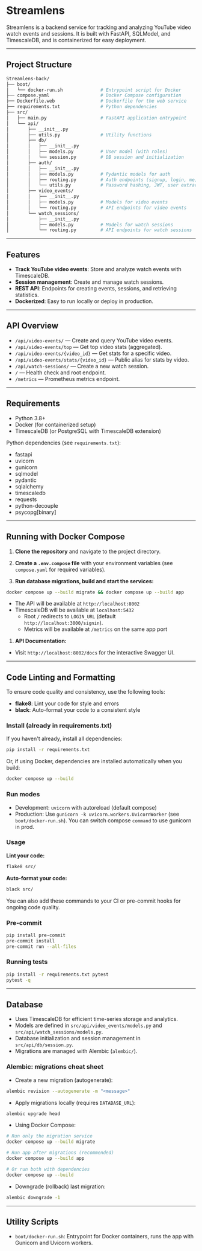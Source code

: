# Streamlens

Streamlens is a backend service for tracking and analyzing YouTube video watch events and sessions. It is built with FastAPI, SQLModel, and TimescaleDB, and is containerized for easy deployment.

---

## Project Structure

```bash
Streamlens-back/
├── boot/
│   └── docker-run.sh              # Entrypoint script for Docker
├── compose.yaml                   # Docker Compose configuration
├── Dockerfile.web                 # Dockerfile for the web service
├── requirements.txt               # Python dependencies
├── src/
│   ├── main.py                    # FastAPI application entrypoint
│   └── api/
│       ├── __init__.py
│       ├── utils.py               # Utility functions
│       ├── db/
│       │   ├── __init__.py
│       │   ├── models.py          # User model (with roles)
│       │   └── session.py         # DB session and initialization
│       ├── auth/
│       │   ├── __init__.py
│       │   ├── models.py          # Pydantic models for auth
│       │   ├── routing.py         # Auth endpoints (signup, login, me)
│       │   └── utils.py           # Password hashing, JWT, user extraction
│       ├── video_events/
│       │   ├── __init__.py
│       │   ├── models.py          # Models for video events
│       │   └── routing.py         # API endpoints for video events
│       └── watch_sessions/
│           ├── __init__.py
│           ├── models.py          # Models for watch sessions
│           └── routing.py         # API endpoints for watch sessions
```

---

## Features

- **Track YouTube video events**: Store and analyze watch events with TimescaleDB.
- **Session management**: Create and manage watch sessions.
- **REST API**: Endpoints for creating events, sessions, and retrieving statistics.
- **Dockerized**: Easy to run locally or deploy in production.

---

## API Overview

- `/api/video-events/` — Create and query YouTube video events.
- `/api/video-events/top` — Get top video stats (aggregated).
- `/api/video-events/{video_id}` — Get stats for a specific video.
- `/api/video-events/stats/{video_id}` — Public alias for stats by video.
- `/api/watch-sessions/` — Create a new watch session.
- `/` — Health check and root endpoint.
- `/metrics` — Prometheus metrics endpoint.

---

## Requirements

- Python 3.8+
- Docker (for containerized setup)
- TimescaleDB (or PostgreSQL with TimescaleDB extension)

Python dependencies (see `requirements.txt`):

- fastapi
- uvicorn
- gunicorn
- sqlmodel
- pydantic
- sqlalchemy
- timescaledb
- requests
- python-decouple
- psycopg[binary]

---

## Running with Docker Compose

1. **Clone the repository** and navigate to the project directory.

2. **Create a `.env.compose` file** with your environment variables (see `compose.yaml` for required variables).

3. **Run database migrations, build and start the services:**

```bash
docker compose up --build migrate && docker compose up --build app
```

- The API will be available at `http://localhost:8002`
- TimescaleDB will be available at `localhost:5432`
  - Root `/` redirects to `LOGIN_URL` (default `http://localhost:3000/signin`).
  - Metrics will be available at `/metrics` on the same app port

1. **API Documentation:**

- Visit `http://localhost:8002/docs` for the interactive Swagger UI.

---

## Code Linting and Formatting

To ensure code quality and consistency, use the following tools:

- **flake8**: Lint your code for style and errors
- **black**: Auto-format your code to a consistent style

### Install (already in requirements.txt)

If you haven't already, install all dependencies:

```sh
pip install -r requirements.txt
```

Or, if using Docker, dependencies are installed automatically when you build:

```sh
docker compose up --build
```

### Run modes

- Development: `uvicorn` with autoreload (default compose)
- Production: Use `gunicorn -k uvicorn.workers.UvicornWorker` (see `boot/docker-run.sh`). You can switch compose `command` to use gunicorn in prod.

### Usage

**Lint your code:**

```bash
flake8 src/
```

**Auto-format your code:**

```bash
black src/
```

You can also add these commands to your CI or pre-commit hooks for ongoing code quality.

### Pre-commit

```bash
pip install pre-commit
pre-commit install
pre-commit run --all-files
```

### Running tests

```bash
pip install -r requirements.txt pytest
pytest -q
```

---

## Database

- Uses TimescaleDB for efficient time-series storage and analytics.
- Models are defined in `src/api/video_events/models.py` and `src/api/watch_sessions/models.py`.
- Database initialization and session management in `src/api/db/session.py`.
- Migrations are managed with Alembic (`alembic/`).

### Alembic: migrations cheat sheet

- Create a new migration (autogenerate):

```bash
alembic revision --autogenerate -m "<message>"
```

- Apply migrations locally (requires `DATABASE_URL`):

```bash
alembic upgrade head
```

- Using Docker Compose:

```bash
# Run only the migration service
docker compose up --build migrate

# Run app after migrations (recommended)
docker compose up --build app

# Or run both with dependencies
docker compose up --build
```

- Downgrade (rollback) last migration:

```bash
alembic downgrade -1
```

---

## Utility Scripts

- `boot/docker-run.sh`: Entrypoint for Docker containers, runs the app with Gunicorn and Uvicorn workers.

